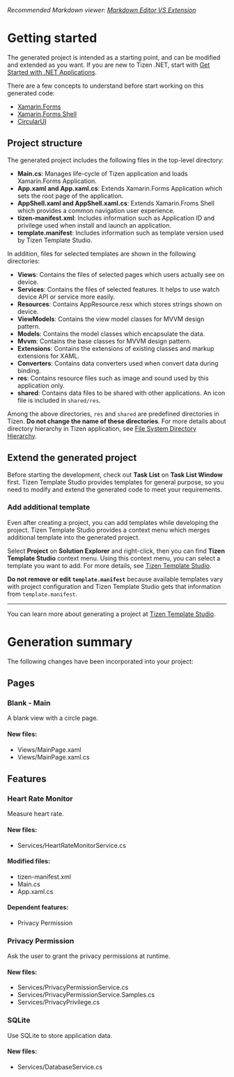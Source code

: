 ﻿*Recommended Markdown viewer: [Markdown Editor VS Extension](https://marketplace.visualstudio.com/items?itemName=MadsKristensen.MarkdownEditor)*

# Getting started
The generated project is intended as a starting point, and can be modified and extended as you want. If you are new to Tizen .NET, start with [Get Started with .NET Applications](https://docs.tizen.org/application/dotnet/get-started/overview).

There are a few concepts to understand before start working on this generated code:
* [Xamarin.Forms](https://docs.microsoft.com/xamarin/get-started/what-is-xamarin-forms)
* [Xamarin.Forms Shell](https://docs.microsoft.com/xamarin/xamarin-forms/app-fundamentals/shell/)
* [CircularUI](https://github.com/Samsung/Tizen.CircularUI)

## Project structure
The generated project includes the following files in the top-level directory:
* **Main.cs**: Manages life-cycle of Tizen application and loads Xamarin.Forms Application.
* **App.xaml and App.xaml.cs**: Extends Xamarin.Forms Application which sets the root page of the application.
* **AppShell.xaml and AppShell.xaml.cs**: Extends Xamarin.Froms Shell which provides a common navigation user experience.
* **tizen-manifest.xml**: Includes information such as Application ID and privilege used when install and launch an application. 
* **template.manifest**: Includes information such as template version used by Tizen Template Studio.

In addition, files for selected templates are shown in the following directories:
* **Views**: Contains the files of selected pages which users actually see on device.
* **Services**: Contains the files of selected features. It helps to use watch device API or service more easily.
* **Resources**: Contains AppResource.resx which stores strings shown on device.
* **ViewModels**: Contains the view model classes for MVVM design pattern.
* **Models**: Contains the model classes which encapsulate the data.
* **Mvvm**: Contains the base classes for MVVM design pattern.
* **Extensions**: Contains the extensions of existing classes and markup extensions for XAML.
* **Converters**: Contains data converters used when convert data during binding.
* **res**: Contains resource files such as image and sound used by this application only.
* **shared**: Contains data files to be shared with other applications. An icon file is included in `shared/res`.

Among the above directories, `res` and `shared` are predefined directories in Tizen. **Do not change the name of these directories**. For more details about directory hierarchy in Tizen application, see [File System Directory Hierarchy](https://docs.tizen.org/application/native/tutorials/details/io-overview).

## Extend the generated project
Before starting the development, check out **Task List** on **Task List Window** first. Tizen Template Studio provides templates for general purpose, so you need to modify and extend the generated code to meet your requirements.

### Add additional template
Even after creating a project, you can add templates while developing the project. Tizen Template Studio provides a context menu which merges additional template into the generated project.

Select **Project** on **Solution Explorer** and right-click, then you can find **Tizen Template Studio** context menu. Using this context menu, you can select a template you want to add. For more details, see [Tizen Template Studio](https://github.com/Samsung/TizenTemplateStudio).

**Do not remove or edit `template.manifest`** because available templates vary with project configuration and Tizen Template Studio gets that information from `template.manifest`. 

---
You can learn more about generating a project at [Tizen Template Studio](https://github.com/Samsung/TizenTemplateStudio).

# Generation summary
The following changes have been incorporated into your project:

## Pages

### Blank - Main
A blank view with a circle page.
#### New files:
* Views/MainPage.xaml
* Views/MainPage.xaml.cs

## Features

### Heart Rate Monitor
Measure heart rate.
#### New files:
* Services/HeartRateMonitorService.cs
#### Modified files:
* tizen-manifest.xml
* Main.cs
* App.xaml.cs
#### Dependent features:
* Privacy Permission

### Privacy Permission
Ask the user to grant the privacy permissions at runtime.
#### New files:
* Services/PrivacyPermissionService.cs
* Services/PrivacyPermissionService.Samples.cs
* Services/PrivacyPrivilege.cs

### SQLite
Use SQLite to store application data.
#### New files:
* Services/DatabaseService.cs

